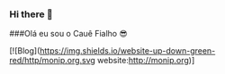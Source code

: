 ### Hi there 👋

###Olá eu sou o Cauê Fialho 😎

[![Blog](https://img.shields.io/website-up-down-green-red/http/monip.org.svg website:http://monip.org)]
